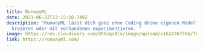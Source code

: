 ```yaml
---
title: RunwayML
date: 2021-06-22T13:15:16.740Z
description: "RunwayML lässt dich ganz ohne Coding deine eigenen Modelle
  kreieren oder mit vorhandenen experimentieren. "
image: https://res.cloudinary.com/dt5cqs0lv/image/upload/v1624367766/Tools/Screenshot_2021-06-22_at_15-12-32_Runway_Make_the_Impossible_huenjy.png
link: https://runwayml.com/
---
```

